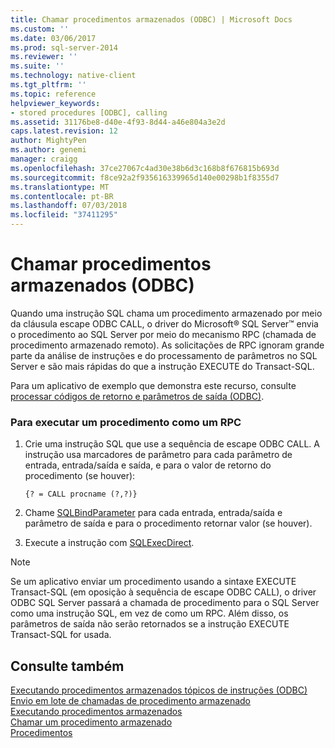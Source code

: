 ```yaml
---
title: Chamar procedimentos armazenados (ODBC) | Microsoft Docs
ms.custom: ''
ms.date: 03/06/2017
ms.prod: sql-server-2014
ms.reviewer: ''
ms.suite: ''
ms.technology: native-client
ms.tgt_pltfrm: ''
ms.topic: reference
helpviewer_keywords:
- stored procedures [ODBC], calling
ms.assetid: 31176be8-d40e-4f93-8d44-a46e804a3e2d
caps.latest.revision: 12
author: MightyPen
ms.author: genemi
manager: craigg
ms.openlocfilehash: 37ce27067c4ad30e38b6d3c168b8f676815b693d
ms.sourcegitcommit: f8ce92a2f935616339965d140e00298b1f8355d7
ms.translationtype: MT
ms.contentlocale: pt-BR
ms.lasthandoff: 07/03/2018
ms.locfileid: "37411295"
---
```

# <a name="call-stored-procedures-odbc"></a>Chamar procedimentos armazenados (ODBC)
  Quando uma instrução SQL chama um procedimento armazenado por meio da cláusula escape ODBC CALL, o driver do Microsoft® SQL Server™ envia o procedimento ao SQL Server por meio do mecanismo RPC (chamada de procedimento armazenado remoto). As solicitações de RPC ignoram grande parte da análise de instruções e do processamento de parâmetros no SQL Server e são mais rápidas do que a instrução EXECUTE do Transact-SQL.  
  
 Para um aplicativo de exemplo que demonstra este recurso, consulte [processar códigos de retorno e parâmetros de saída &#40;ODBC&#41;](running-stored-procedures-process-return-codes-and-output-parameters.md).  
  
### <a name="to-run-a-procedure-as-an-rpc"></a>Para executar um procedimento como um RPC  
  
1.  Crie uma instrução SQL que use a sequência de escape ODBC CALL. A instrução usa marcadores de parâmetro para cada parâmetro de entrada, entrada/saída e saída, e para o valor de retorno do procedimento (se houver):  
  
    ```  
    {? = CALL procname (?,?)}  
    ```  
  
2.  Chame [SQLBindParameter](../native-client-odbc-api/sqlbindparameter.md) para cada entrada, entrada/saída e parâmetro de saída e para o procedimento retornar valor (se houver).  
  
3.  Execute a instrução com [SQLExecDirect](http://go.microsoft.com/fwlink/?LinkId=58399).  
  
> [!NOTE]  
>  Se um aplicativo enviar um procedimento usando a sintaxe EXECUTE Transact-SQL (em oposição à sequência de escape ODBC CALL), o driver ODBC SQL Server passará a chamada de procedimento para o SQL Server como uma instrução SQL, em vez de como um RPC. Além disso, os parâmetros de saída não serão retornados se a instrução EXECUTE Transact-SQL for usada.  
  
## <a name="see-also"></a>Consulte também  
 [Executando procedimentos armazenados tópicos de instruções &#40;ODBC&#41;](../../database-engine/dev-guide/running-stored-procedures-how-to-topics-odbc.md)   
 [Envio em lote de chamadas de procedimento armazenado](../native-client-odbc-stored-procedures/batching-stored-procedure-calls.md)   
 [Executando procedimentos armazenados](../native-client-odbc-stored-procedures/running-stored-procedures.md)   
 [Chamar um procedimento armazenado](../native-client-odbc-stored-procedures/calling-a-stored-procedure.md)   
 [Procedimentos](../native-client-odbc-queries/executing-statements/procedures.md)  
  
  
